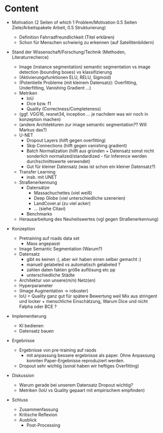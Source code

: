 # Content

- Motivation (2 Seiten of which 1 Problem/Motivation 0.5 Seiten Ziele/Arbeitspakete Arbeit, 0.5 Strukturierung)
    - Definition Fahrradfreundlichkeit (Titel erklären)
    - Schon für Menschen schwierig zu erkennen (auf Satellitenbildern)
- Stand der Wissenschaft/Forschung/Technik (Methoden, Literaturrecherce)
    - Image (instance segmentation) semantic segmentation vs image detection (bounding boxes) vs klassifizierung 
    - (Aktivierungsfunktionen ELU, RELU, Sigmoid)
    - (Potentielle Probleme (mit kleinem Datensatz): Overfitting, Underfitting, Vanishing Gradient ...)
    - Metriken
        - IoU
        - Dice bzw. f1
        - Quality (Correctness/Completeness)
    - (ggf. VGG16, resnet34, inception ... je nachdem was wir noch in konzeption machen)
    - (andere Architekturen zur image semantic segmentation?? Will Markus das?)
    - U-NET
        - Dropout Layers (hilft gegen overfitting)
        - Skip Connections (hilft gegen vanishing gradient)
        - Batch Normalization (hilft aus gründen + Datensatz sonst nicht sonderlich normalized/standardized - für Inference werden durchschnittswerte verwendet)
        - Gut für kleiner Datensatz (was ist schon ein kleiner Datensatz?)
    - Transfer Learning
        - insb. mit UNET
    - Straßenerkennung 
        - Datensätze
            - Massachuchettes (viel weiß)
            - Deep Globe (viel unterschiedliche szenerien)
            - LandCover.ai (zu viel acker)
            - ... (siehe Citavi)
        - Benchmarks
    - Herausarbeitung des Neuheitswertes (vgl gegen Straßenerkennung)
- Konzeption
    - Pretraining auf roads data set
        - Mass angepasst 
    - Image Semantic Segmentation (Warum?)
    - Datensatz 
        - gibt es keinen :(, aber wir haben einen selber gemacht :)
        - manuell gelabeled vs automatisch gelabeled ? 
        - zahlen daten fakten größe auflösung etc pp
        - unterschiedliche Städte
    - Architektur von unsere(m/n) Netz(en)
    - Hyperparameter
    - (Image Augmentation -> robuster)
    - IoU + Quality ganz gut für spätere Bewertung weil Mix aus stringent und locker + menschliche Einschätzung, Warum Dice und nicht Falpha oder BCE ? 
- Implementierung
    - KI bedienen
    - Datensatz bauen 
- Ergebnisse
    - Ergebnisse von pre-training auf raods
        - mit anpassung bessere ergebnisse als paper. Ohne Anpassung konnten Paper-Ergebnisse reproduziert werden.
    - Dropout sehr wichtig (sonst haben wir heftiges Overfitting)
- Diskussion
    - Warum gerade bei unserem Datensatz Dropout wichtig?
    - Metriken (IoU vs Quality gepaart mit empirischem empfinden)


- Schluss
    - Zusammenfassung
    - Kritische Reflexion
    - Ausblick
        - Post-Processing